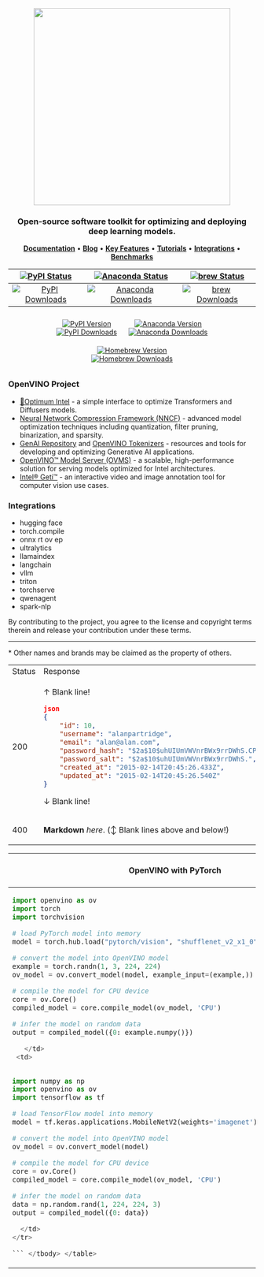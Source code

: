 <div align="center">
<img src="docs/dev/assets/openvino-logo-purple-black.svg" width="400px">

<h3 align="center">
Open-source software toolkit for optimizing and deploying deep learning models.
</h3>

<p align="center">
 <a href="https://docs.openvino.ai/2024/index.html"><b>Documentation</b></a> • <a href="https://blog.openvino.ai"><b>Blog</b></a> • <a href="https://docs.openvino.ai/2024/about-openvino/key-features.html"><b>Key Features</b></a> • <a href="https://docs.openvino.ai/2024/learn-openvino.html"><b>Tutorials</b></a> • <a href="https://docs.openvino.ai/2024/documentation/openvino-ecosystem.html"><b>Integrations</b></a> • <a href="https://docs.openvino.ai/2024/about-openvino/performance-benchmarks.html"><b>Benchmarks</b></a>
</p>


| [![PyPI Status](https://badge.fury.io/py/openvino.svg)](https://badge.fury.io/py/openvino) | [![Anaconda Status](https://anaconda.org/conda-forge/openvino/badges/version.svg)](https://anaconda.org/conda-forge/openvino) | [![brew Status](https://img.shields.io/homebrew/v/openvino)](https://formulae.brew.sh/formula/openvino) |
|:------:|:----------:|:----------:|
| [![PyPI Downloads](https://static.pepy.tech/badge/openvino)](https://pepy.tech/project/openvino) | [![Anaconda Downloads](https://anaconda.org/conda-forge/libopenvino/badges/downloads.svg)](https://anaconda.org/conda-forge/openvino/files) | [![brew Downloads](https://img.shields.io/homebrew/installs/dy/openvino)](https://formulae.brew.sh/formula/openvino) |

<div align="center">
  <div style="display: inline-block; text-align: center; margin: 10px;">
    <a href="https://badge.fury.io/py/openvino">
      <img src="https://badge.fury.io/py/openvino.svg" alt="PyPI Version">
    </a>
    <br>
    <a href="https://pepy.tech/project/openvino">
      <img src="https://static.pepy.tech/badge/openvino" alt="PyPI Downloads">
    </a>
  </div>
  <div style="display: inline-block; text-align: center; margin: 10px;">
    <a href="https://anaconda.org/conda-forge/openvino">
      <img src="https://anaconda.org/conda-forge/openvino/badges/version.svg" alt="Anaconda Version">
    </a>
    <br>
    <a href="https://anaconda.org/conda-forge/openvino/files">
      <img src="https://anaconda.org/conda-forge/libopenvino/badges/downloads.svg" alt="Anaconda Downloads">
    </a>
  </div>
  <div style="display: inline-block; text-align: center; margin: 10px;">
    <a href="https://formulae.brew.sh/formula/openvino">
      <img src="https://img.shields.io/homebrew/v/openvino" alt="Homebrew Version">
    </a>
    <br>
    <a href="https://formulae.brew.sh/formula/openvino">
      <img src="https://img.shields.io/homebrew/installs/dy/openvino" alt="Homebrew Downloads">
    </a>
  </div>
</div>

 </div>

### OpenVINO Project

-   [🤗Optimum Intel](https://github.com/huggingface/optimum-intel) -  a simple interface to optimize Transformers and Diffusers models.
-   [Neural Network Compression Framework (NNCF)](https://github.com/openvinotoolkit/nncf) - advanced model optimization techniques including quantization, filter pruning, binarization, and sparsity.
-   [GenAI Repository](https://github.com/openvinotoolkit/openvino.genai) and [OpenVINO Tokenizers](https://github.com/openvinotoolkit/openvino_tokenizers) - resources and tools for developing and optimizing Generative AI applications.
-   [OpenVINO™ Model Server (OVMS)](https://github.com/openvinotoolkit/model_server) - a scalable, high-performance solution for serving models optimized for Intel architectures.
-   [Intel® Geti™](https://geti.intel.com/) - an interactive video and image annotation tool for computer vision use cases.

### Integrations

- hugging face
- torch.compile
- onnx rt ov ep
- ultralytics
- llamaindex
- langchain
- vllm
- triton
- torchserve
- qwenagent
- spark-nlp

By contributing to the project, you agree to the license and copyright terms therein and release your contribution under these terms.

---
\* Other names and brands may be claimed as the property of others.

<!--- **TensorFlow Model**

```python
import numpy as np
import openvino as ov
import tensorflow as tf

# load TensorFlow model into memory
model = tf.keras.applications.MobileNetV2(weights='imagenet')

# convert the model into OpenVINO model
ov_model = ov.convert_model(model)

# compile the model for CPU device
core = ov.Core()
compiled_model = core.compile_model(ov_model, 'CPU')

# infer the model on random data
data = np.random.rand(1, 224, 224, 3)
output = compiled_model({0: data})
``` -->

<table>
<tr>
<td> Status </td> <td> Response </td>
</tr>
<tr>
<td> 200 </td>
<td>

↑ Blank line!
```json
json
{
    "id": 10,
    "username": "alanpartridge",
    "email": "alan@alan.com",
    "password_hash": "$2a$10$uhUIUmVWVnrBWx9rrDWhS.CPCWCZsyqqa8./whhfzBZydX7yvahHS",
    "password_salt": "$2a$10$uhUIUmVWVnrBWx9rrDWhS.",
    "created_at": "2015-02-14T20:45:26.433Z",
    "updated_at": "2015-02-14T20:45:26.540Z"
}
```
↓ Blank line!

</td>
</tr>
<tr>
<td> 400 </td>
<td>

**Markdown** _here_. (↕︎ Blank lines above and below!)

</td>
</tr>
</table>

<table>
  <thead>
    <tr>
      <th>OpenVINO with PyTorch</th>
      <th>OpenVINO with TensorFlow</th>
    </tr>
  </thead>
  <tbody>
    <tr>
      <td>

```python
import openvino as ov
import torch
import torchvision

# load PyTorch model into memory
model = torch.hub.load("pytorch/vision", "shufflenet_v2_x1_0", weights="DEFAULT")

# convert the model into OpenVINO model
example = torch.randn(1, 3, 224, 224)
ov_model = ov.convert_model(model, example_input=(example,))

# compile the model for CPU device
core = ov.Core()
compiled_model = core.compile_model(ov_model, 'CPU')

# infer the model on random data
output = compiled_model({0: example.numpy()})

   </td>
 <td>


import numpy as np
import openvino as ov
import tensorflow as tf

# load TensorFlow model into memory
model = tf.keras.applications.MobileNetV2(weights='imagenet')

# convert the model into OpenVINO model
ov_model = ov.convert_model(model)

# compile the model for CPU device
core = ov.Core()
compiled_model = core.compile_model(ov_model, 'CPU')

# infer the model on random data
data = np.random.rand(1, 224, 224, 3)
output = compiled_model({0: data})

  </td>
</tr>

``` </tbody> </table>